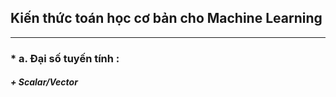 ## Kiến thức toán học cơ bản cho Machine Learning

---------------------------------------------------

### * a. Đại số tuyến tính :

##### + Scalar/Vector
